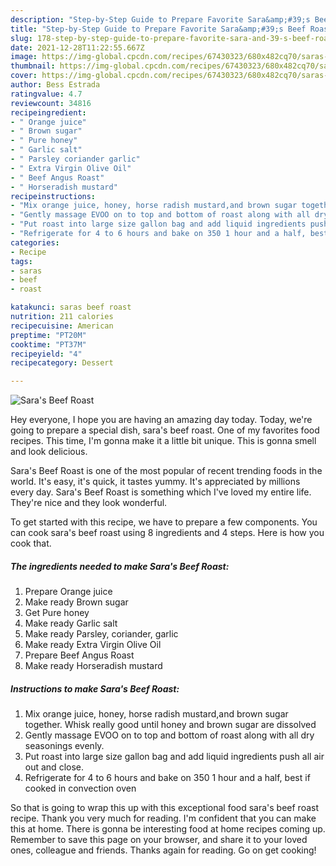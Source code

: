 ```yaml
---
description: "Step-by-Step Guide to Prepare Favorite Sara&amp;#39;s Beef Roast"
title: "Step-by-Step Guide to Prepare Favorite Sara&amp;#39;s Beef Roast"
slug: 178-step-by-step-guide-to-prepare-favorite-sara-and-39-s-beef-roast
date: 2021-12-28T11:22:55.667Z
image: https://img-global.cpcdn.com/recipes/67430323/680x482cq70/saras-beef-roast-recipe-main-photo.jpg
thumbnail: https://img-global.cpcdn.com/recipes/67430323/680x482cq70/saras-beef-roast-recipe-main-photo.jpg
cover: https://img-global.cpcdn.com/recipes/67430323/680x482cq70/saras-beef-roast-recipe-main-photo.jpg
author: Bess Estrada
ratingvalue: 4.7
reviewcount: 34816
recipeingredient:
- " Orange juice"
- " Brown sugar"
- " Pure honey"
- " Garlic salt"
- " Parsley coriander garlic"
- " Extra Virgin Olive Oil"
- " Beef Angus Roast"
- " Horseradish mustard"
recipeinstructions:
- "Mix orange juice, honey, horse radish mustard,and brown sugar together. Whisk really good until honey and brown sugar are dissolved"
- "Gently massage EVOO on to top and bottom of roast along with all dry seasonings evenly."
- "Put roast into large size gallon bag and add liquid ingredients push all air out and close."
- "Refrigerate for 4 to 6 hours and bake on 350 1 hour and a half, best if cooked in convection oven"
categories:
- Recipe
tags:
- saras
- beef
- roast

katakunci: saras beef roast 
nutrition: 211 calories
recipecuisine: American
preptime: "PT20M"
cooktime: "PT37M"
recipeyield: "4"
recipecategory: Dessert

---
```



![Sara&#39;s Beef Roast](https://img-global.cpcdn.com/recipes/67430323/680x482cq70/saras-beef-roast-recipe-main-photo.jpg)

Hey everyone, I hope you are having an amazing day today. Today, we're going to prepare a special dish, sara&#39;s beef roast. One of my favorites food recipes. This time, I'm gonna make it a little bit unique. This is gonna smell and look delicious.

Sara&#39;s Beef Roast is one of the most popular of recent trending foods in the world. It's easy, it's quick, it tastes yummy. It's appreciated by millions every day. Sara&#39;s Beef Roast is something which I've loved my entire life. They're nice and they look wonderful.




To get started with this recipe, we have to prepare a few components. You can cook sara&#39;s beef roast using 8 ingredients and 4 steps. Here is how you cook that.

<!--inarticleads1-->

##### The ingredients needed to make Sara&#39;s Beef Roast:

1. Prepare  Orange juice
1. Make ready  Brown sugar
1. Get  Pure honey
1. Make ready  Garlic salt
1. Make ready  Parsley, coriander, garlic
1. Make ready  Extra Virgin Olive Oil
1. Prepare  Beef Angus Roast
1. Make ready  Horseradish mustard




<!--inarticleads2-->

##### Instructions to make Sara&#39;s Beef Roast:

1. Mix orange juice, honey, horse radish mustard,and brown sugar together. Whisk really good until honey and brown sugar are dissolved
1. Gently massage EVOO on to top and bottom of roast along with all dry seasonings evenly.
1. Put roast into large size gallon bag and add liquid ingredients push all air out and close.
1. Refrigerate for 4 to 6 hours and bake on 350 1 hour and a half, best if cooked in convection oven




So that is going to wrap this up with this exceptional food sara&#39;s beef roast recipe. Thank you very much for reading. I'm confident that you can make this at home. There is gonna be interesting food at home recipes coming up. Remember to save this page on your browser, and share it to your loved ones, colleague and friends. Thanks again for reading. Go on get cooking!
